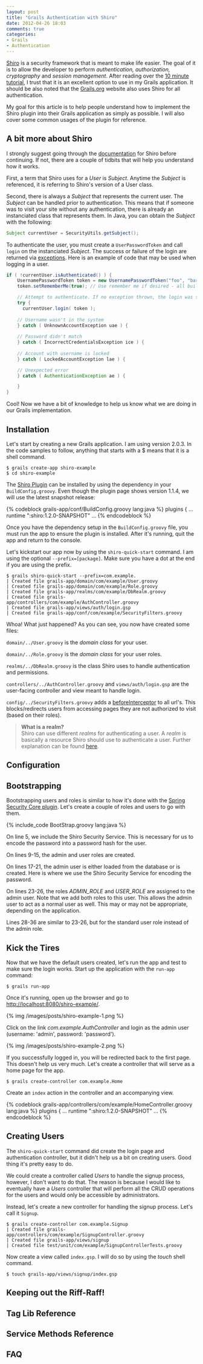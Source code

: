 ```yaml
---
layout: post
title: "Grails Authentication with Shiro"
date: 2012-04-26 18:03
comments: true
categories: 
- Grails
- Authentication
---
```


[Shiro](http://shiro.apache.org) is a security framework that is meant to make life easier. The goal of it is to allow the developer to perform *authentication, authorization, cryptography* and *session management*. After reading over the [10 minute tutorial](http://shiro.apache.org/10-minute-tutorial.html), I trust that it is an excellent option to use in my Grails application. It should be also noted that the [Grails.org](http://www.grails.org) website also uses Shiro for all authentication.

My goal for this article is to help people understand how to implement the Shiro plugin into their Grails application as simply as possible. I will also cover some common usages of the plugin for reference.

## A bit more about Shiro

I strongly suggest going through the [documentation](http://shiro.apache.org/documentation.html) for Shiro before continuing. If not, there are a couple of tidbits that will help you understand how it works.

First, a term that Shiro uses for a *User* is *Subject*. Anytime the *Subject* is referenced, it is referring to Shiro's version of a User class.

Second, there is always a *Subject* that represents the current user. The *Subject* can be handled prior to authentication. This means that if someone was to visit your site without any authentication, there is already an instanciated class that represents them. In Java, you can obtain the *Subject* with the following:

```java
Subject currentUser = SecurityUtils.getSubject();
```

To authenticate the user, you must create a `UserPasswordToken` and call `login` on the instanciated *Subject*. The success or failure of the login are returned via [exceptions](http://shiro.apache.org/static/current/apidocs/org/apache/shiro/authc/AuthenticationException.html). Here is an example of code that may be used when logging in a user.

```java
if ( !currentUser.isAuthenticated() ) {
    UsernamePasswordToken token = new UsernamePasswordToken("foo", "bar");
    token.setRememberMe(true); // Use remember me if desired - all built in!

    // Attempt to authenticate. If no exception thrown, the login was successful
    try {
      currentUser.login( token );
    
    // Username wasn't in the system
    } catch ( UnknownAccountException uae ) {
      
    // Password didn't match
    } catch ( IncorrectCredentialsException ice ) {
      
    // Account with username is locked
    } catch ( LockedAccountException lae ) {

    // Unexpected error      
    } catch ( AuthenticationException ae ) {

    }
}
```

Cool! Now we have a bit of knowledge to help us know what we are doing in our Grails implementation.

## Installation

Let's start by creating a new Grails application. I am using version 2.0.3. In the code samples to follow, anything that starts with a $ means that it is a shell command.

<pre><code>$ grails create-app shiro-example
$ cd shiro-example</code></pre>

The [Shiro Plugin](http://grails.org/plugin/shiro) can be installed by using the dependency in your `BuildConfig.groovy`. Even though the plugin page shows version 1.1.4, we will use the latest snapshot release:

{% codeblock grails-app/conf/BuildConfig.groovy lang:java %}
    plugins {
        ...
        runtime ":shiro:1.2.0-SNAPSHOT"
        ...
{% endcodeblock %}

Once you have the dependency setup in the `BuildConfig.groovy` file, you must run the app to ensure the plugin is installed. After it's running, quit the app and return to the console.

Let's kickstart our app now by using the `shiro-quick-start` command. I am using the optional `--prefix=[package]`. Make sure you have a dot at the end if you are using the prefix.

<pre><code>$ grails shiro-quick-start --prefix=com.example.
| Created file grails-app/domain/com/example/User.groovy
| Created file grails-app/domain/com/example/Role.groovy
| Created file grails-app/realms/com/example/DbRealm.groovy
| Created file grails-app/controllers/com/example/AuthController.groovy
| Created file grails-app/views/auth/login.gsp
| Created file grails-app/conf/com/example/SecurityFilters.groovy</code></pre>

Whoa! What just happened? As you can see, you now have created some files:

`domain/../User.groovy` is the *domain class* for your user.

`domain/../Role.groovy` is the *domain class* for your user roles.

`realms/../DbRealm.groovy` is the class Shiro uses to handle authentication and permissions.

`controllers/../AuthController.groovy` and `views/auth/login.gsp` are the user-facing controller and view meant to handle login.

`config/../SecurityFilters.groovy` adds a [beforeInterceptor](http://grails.org/doc/2.0.3/ref/Controllers/beforeInterceptor.html) to all url's. This blocks/redirects users from accessing pages they are not authorized to visit (based on their roles).

> **What is a realm?**<br/>
> Shiro can use different *realms* for authenticating a user. A *realm* is basically a resource Shiro should use to authenticate a user. Further explanation can be found [here](http://www.brucephillips.name/blog/index.cfm/2009/4/5/An-Introduction-to-Ki-formerly-JSecurity--A-Beginners--Tutorial-Part-2).

## Configuration

## Bootstrapping

Bootstrapping users and roles is similar to how it's done with the [Spring Security Core plugin](http://grails.org/plugin/spring-security-core). Let's create a couple of roles and users to go with them.

{% include_code BootStrap.groovy lang:java %}

On line 5, we include the Shiro Security Service. This is necessary for us to encode the password into a password hash for the user.

On lines 9-15, the admin and user roles are created.

On lines 17-21, the admin user is either loaded from the database or is created. Here is where we use the Shiro Security Service for encoding the password.

On lines 23-26, the roles *ADMIN_ROLE* and *USER_ROLE* are assigned to the admin user. Note that we add both roles to this user. This allows the admin user to act as a normal user as well. This may or may not be appropriate, depending on the application.

Lines 28-36 are similar to 23-26, but for the standard user role instead of the admin role.

## Kick the Tires

Now that we have the default users created, let's run the app and test to make sure the login works. Start up the application with the `run-app` command:

<pre><code>$ grails run-app</code></pre>

Once it's running, open up the browser and go to <a href="http://localhost:8080/shiro-example/" target="_blank">http://localhost:8080/shiro-example/</a>.

{% img /images/posts/shiro-example-1.png %}

Click on the link *com.example.AuthController* and login as the admin user (username: 'admin', password: 'password').

{% img /images/posts/shiro-example-2.png %}

If you successfully logged in, you will be redirected back to the first page. This doesn't help us very much. Let's create a controller that will serve as a home page for the app.

<pre><code>$ grails create-controller com.example.Home</code></pre>

Create an `index` action in the controller and an accompanying view.

{% codeblock grails-app/controllers/com/example/HomeController.groovy lang:java %}
    plugins {
        ...
        runtime ":shiro:1.2.0-SNAPSHOT"
        ...
{% endcodeblock %}

## Creating Users

The `shiro-quick-start` command did create the login page and authentication controller, but it didn't help us a bit on creating users. Good thing it's pretty easy to do. 

We could create a controller called *Users* to handle the signup process, however, I don't want to do that. The reason is because I would like to eventually have a *Users* controller that will perform all the CRUD operations for the users and would only be accessible by administrators. 

Instead, let's create a new controller for handling the signup process. Let's call it `Signup`.

<pre><code>$ grails create-controller com.example.Signup
| Created file grails-app/controllers/com/example/SignupController.groovy
| Created file grails-app/views/signup
| Created file test/unit/com/example/SignupControllerTests.groovy</code></pre>

Now create a view called `index.gsp`. I will do so by using the *touch* shell command.

<pre><code>$ touch grails-app/views/signup/index.gsp</code></pre>

## Keeping out the Riff-Raff!

## Tag Lib Reference

## Service Methods Reference

## FAQ
